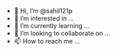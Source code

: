 - 👋 Hi, I’m @sahil121p
- 👀 I’m interested in ...
- 🌱 I’m currently learning ...
- 💞️ I’m looking to collaborate on ...
- 📫 How to reach me ...

<!---
sahil121p/sahil121p is a ✨ special ✨ repository because its `README.md` (this file) appears on your GitHub profile.
You can click the Preview link to take a look at your changes.
--->
